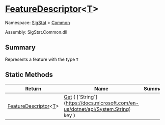 # [FeatureDescriptor](./FeatureDescriptor-1.md)\<[T](./FeatureDescriptor-1.md)>

Namespace: [SigStat]() > [Common](./README.md)

Assembly: SigStat.Common.dll

## Summary
Represents a feature with the type `T`

## Static Methods

| Return | Name | Summary | 
| --- | --- | --- | 
| [FeatureDescriptor](./FeatureDescriptor-1.md)\<[T](./FeatureDescriptor-1.md)> | [Get](./Methods/FeatureDescriptor`1-100663422.md) ( [`String`](https://docs.microsoft.com/en-us/dotnet/api/System.String) key ) |  | 


